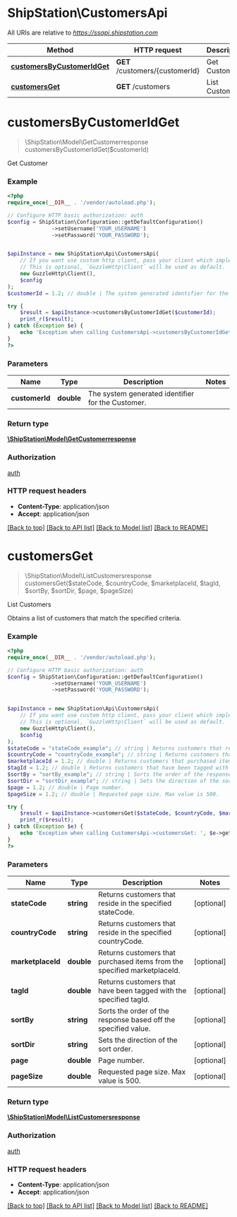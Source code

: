 # ShipStation\CustomersApi

All URIs are relative to *https://ssapi.shipstation.com*

Method | HTTP request | Description
------------- | ------------- | -------------
[**customersByCustomerIdGet**](CustomersApi.md#customersByCustomerIdGet) | **GET** /customers/{customerId} | Get Customer
[**customersGet**](CustomersApi.md#customersGet) | **GET** /customers | List Customers


# **customersByCustomerIdGet**
> \ShipStation\Model\GetCustomerresponse customersByCustomerIdGet($customerId)

Get Customer



### Example
```php
<?php
require_once(__DIR__ . '/vendor/autoload.php');

// Configure HTTP basic authorization: auth
$config = ShipStation\Configuration::getDefaultConfiguration()
              ->setUsername('YOUR_USERNAME')
              ->setPassword('YOUR_PASSWORD');


$apiInstance = new ShipStation\Api\CustomersApi(
    // If you want use custom http client, pass your client which implements `GuzzleHttp\ClientInterface`.
    // This is optional, `GuzzleHttp\Client` will be used as default.
    new GuzzleHttp\Client(),
    $config
);
$customerId = 1.2; // double | The system generated identifier for the Customer.

try {
    $result = $apiInstance->customersByCustomerIdGet($customerId);
    print_r($result);
} catch (Exception $e) {
    echo 'Exception when calling CustomersApi->customersByCustomerIdGet: ', $e->getMessage(), PHP_EOL;
}
?>
```

### Parameters

Name | Type | Description  | Notes
------------- | ------------- | ------------- | -------------
 **customerId** | **double**| The system generated identifier for the Customer. |

### Return type

[**\ShipStation\Model\GetCustomerresponse**](../Model/GetCustomerresponse.md)

### Authorization

[auth](../../README.md#auth)

### HTTP request headers

 - **Content-Type**: application/json
 - **Accept**: application/json

[[Back to top]](#) [[Back to API list]](../../README.md#documentation-for-api-endpoints) [[Back to Model list]](../../README.md#documentation-for-models) [[Back to README]](../../README.md)

# **customersGet**
> \ShipStation\Model\ListCustomersresponse customersGet($stateCode, $countryCode, $marketplaceId, $tagId, $sortBy, $sortDir, $page, $pageSize)

List Customers

Obtains a list of customers that match the specified criteria.

### Example
```php
<?php
require_once(__DIR__ . '/vendor/autoload.php');

// Configure HTTP basic authorization: auth
$config = ShipStation\Configuration::getDefaultConfiguration()
              ->setUsername('YOUR_USERNAME')
              ->setPassword('YOUR_PASSWORD');


$apiInstance = new ShipStation\Api\CustomersApi(
    // If you want use custom http client, pass your client which implements `GuzzleHttp\ClientInterface`.
    // This is optional, `GuzzleHttp\Client` will be used as default.
    new GuzzleHttp\Client(),
    $config
);
$stateCode = "stateCode_example"; // string | Returns customers that reside in the specified stateCode.
$countryCode = "countryCode_example"; // string | Returns customers that reside in the specified countryCode.
$marketplaceId = 1.2; // double | Returns customers that purchased items from the specified marketplaceId.
$tagId = 1.2; // double | Returns customers that have been tagged with the specified tagId.
$sortBy = "sortBy_example"; // string | Sorts the order of the response based off the specified value.
$sortDir = "sortDir_example"; // string | Sets the direction of the sort order.
$page = 1.2; // double | Page number.
$pageSize = 1.2; // double | Requested page size. Max value is 500.

try {
    $result = $apiInstance->customersGet($stateCode, $countryCode, $marketplaceId, $tagId, $sortBy, $sortDir, $page, $pageSize);
    print_r($result);
} catch (Exception $e) {
    echo 'Exception when calling CustomersApi->customersGet: ', $e->getMessage(), PHP_EOL;
}
?>
```

### Parameters

Name | Type | Description  | Notes
------------- | ------------- | ------------- | -------------
 **stateCode** | **string**| Returns customers that reside in the specified stateCode. | [optional]
 **countryCode** | **string**| Returns customers that reside in the specified countryCode. | [optional]
 **marketplaceId** | **double**| Returns customers that purchased items from the specified marketplaceId. | [optional]
 **tagId** | **double**| Returns customers that have been tagged with the specified tagId. | [optional]
 **sortBy** | **string**| Sorts the order of the response based off the specified value. | [optional]
 **sortDir** | **string**| Sets the direction of the sort order. | [optional]
 **page** | **double**| Page number. | [optional]
 **pageSize** | **double**| Requested page size. Max value is 500. | [optional]

### Return type

[**\ShipStation\Model\ListCustomersresponse**](../Model/ListCustomersresponse.md)

### Authorization

[auth](../../README.md#auth)

### HTTP request headers

 - **Content-Type**: application/json
 - **Accept**: application/json

[[Back to top]](#) [[Back to API list]](../../README.md#documentation-for-api-endpoints) [[Back to Model list]](../../README.md#documentation-for-models) [[Back to README]](../../README.md)

